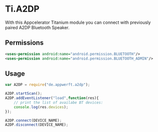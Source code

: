 # Ti.A2DP

With this Appcelerator Titanium module you can connect with  previously paired A2DP Bluetooth Speaker.
   

## Permissions
```xml
<uses-permission android:name="android.permission.BLUETOOTH"/>
<uses-permission android:name="android.permission.BLUETOOTH_ADMIN"/>
```

## Usage

```javascript
var A2DP = require("de.appwerft.a2dp");

A2DP.startScan();
A2DP.addEventListener("load",function(res){
    // print the list of availabe BT devices:
    console.log(res.devices);
});

A2DP.connect(DEVICE_NAME);
A2DP.disconnect(DEVICE_NAME);

```
